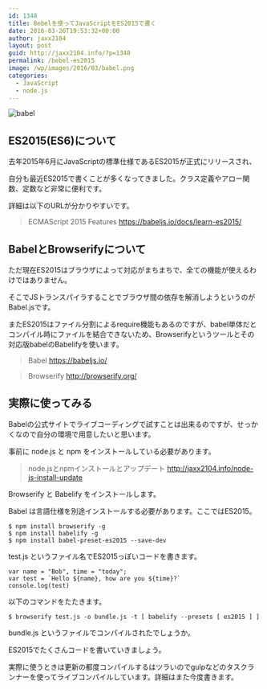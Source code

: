 ```yaml
---
id: 1348
title: Bebelを使ってJavaScriptをES2015で書く
date: 2016-03-26T19:53:32+00:00
author: jaxx2104
layout: post
guid: http://jaxx2104.info/?p=1348
permalink: /bebel-es2015
image: /wp/images/2016/03/babel.png
categories:
  - JavaScript
  - node.js
---
```

<img src="/images/2016/03/babel-800x363.png" alt="babel" class="img-rounded img-responsive aligncenter size-large wp-image-1349" srcset="/images/2016/03/babel-800x363.png 800w, /images/2016/03/babel-600x273.png 600w, /images/2016/03/babel-768x349.png 768w" sizes="(max-width: 800px) 100vw, 800px" />

## ES2015(ES6)について

去年2015年6月にJavaScriptの標準仕様であるES2015が正式にリリースされ、

自分も最近ES2015で書くことが多くなってきました。クラス定義やアロー関数、定数など非常に便利です。

詳細は以下のURLが分かりやすいです。

> ECMAScript 2015 Features
> <https://babeljs.io/docs/learn-es2015/>

## BabelとBrowserifyについて

ただ現在ES2015はブラウザによって対応がまちまちで、全ての機能が使えるわけではありません。

そこでJSトランスパイラすることでブラウザ間の依存を解消しようというのがBabel.jsです。

またES2015はファイル分割によるrequire機能もあるのですが、babel単体だとコンパイル時にファイルを結合できないため、Browserifyというツールとその対応版babelのBabelifyを使います。

> Babel
> <https://babeljs.io/>

> Browserify
> <http://browserify.org/>

## 実際に使ってみる

Babelの公式サイトでライブコーディングで試すことは出来るのですが、せっかくなので自分の環境で用意したいと思います。

事前に node.js と npm をインストールしている必要があります。

> node.jsとnpmインストールとアップデート
> <http://jaxx2104.info/node-js-install-update>

Browserify と Babelify をインストールします。

Babel は言語仕様を別途インストールする必要があります。ここではES2015。

```
$ npm install browserify -g
$ npm install babelify -g
$ npm install babel-preset-es2015 --save-dev
```

test.js というファイル名でES2015っぽいコードを書きます。

```
var name = "Bob", time = "today";
var test = `Hello ${name}, how are you ${time}?`
console.log(test)
```

以下のコマンドをたたきます。

`$ browserify test.js -o bundle.js -t [ babelify --presets [ es2015 ] ]`

bundle.js というファイルでコンパイルされたでしょうか。

ES2015でたくさんコードを書いていきましょう。

実際に使うときは更新の都度コンパイルするはツラいのでgulpなどのタスクランナーを使ってライブコンパイルしています。詳細はまた今度書きます。
